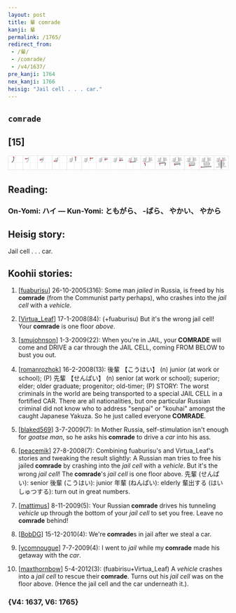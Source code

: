 ```yaml
---
layout: post
title: 輩 comrade
kanji: 輩
permalink: /1765/
redirect_from:
 - /輩/
 - /comrade/
 - /v4/1637/
pre_kanji: 1764
nex_kanji: 1766
heisig: "Jail cell . . . car."
---
```


## `comrade`

## [15]

<div class="stroke"><img src="../images/E8BCA9.png" /></div>

## Reading:

### On-Yomi: ハイ &mdash; Kun-Yomi: ともがら、 -ばら、 やかい、 やから

## Heisig story:

Jail cell . . . car.

## Koohii stories:

1) [<a href="http://kanji.koohii.com/profile/fuaburisu">fuaburisu</a>] 26-10-2005(316): Some man <em>jailed</em> in Russia, is freed by his<strong> comrade</strong> (from the Communist party perhaps), who crashes into the <em>jail cell</em> with a <em>vehicle</em>.

2) [<a href="http://kanji.koohii.com/profile/Virtua_Leaf">Virtua_Leaf</a>] 17-1-2008(84): (+fuaburisu) But it&#039;s the wrong jail cell! Your<strong> comrade</strong> is one floor <em>above</em>.

3) [<a href="http://kanji.koohii.com/profile/smujohnson">smujohnson</a>] 1-3-2009(22): When you&#039;re in JAIL, your<strong> COMRADE</strong> will come and DRIVE a car through the JAIL CELL, coming FROM BELOW to bust you out.

4) [<a href="http://kanji.koohii.com/profile/romanrozhok">romanrozhok</a>] 16-2-2008(13): 後輩 【こうはい】 (n) junior (at work or school); (P) 先輩 【せんぱい】 (n) senior (at work or school); superior; elder; older graduate; progenitor; old-timer; (P) STORY: The worst criminals in the world are being transported to a special JAIL CELL in a fortified CAR. There are all nationalities, but one particular Russian criminal did not know who to address &quot;senpai&quot; or &quot;kouhai&quot; amongst the caught Japanese Yakuza. So he just called everyone<strong> COMRADE</strong>.

5) [<a href="http://kanji.koohii.com/profile/blaked569">blaked569</a>] 3-7-2009(7): In Mother Russia, self-stimulation isn&#039;t enough for <em>goatse man</em>, so he asks his<strong> comrade</strong> to drive a <em>car</em> into his ass.

6) [<a href="http://kanji.koohii.com/profile/peacemik">peacemik</a>] 27-8-2008(7): Combining fuaburisu&#039;s and Virtua_Leaf&#039;s stories and tweaking the result slightly: A Russian man tries to free his jailed<strong> comrade</strong> by crashing into the <em>jail cell</em> with a <em>vehicle</em>. But it&#039;s the wrong <em>jail cell</em>! The<strong> comrade</strong>&#039;s <em>jail cell</em> is one floor above. 先輩 (せんぱい): senior 後輩 (こうはい): junior 年輩 (ねんぱい): elderly 輩出する (はいしゅつする): turn out in great numbers.

7) [<a href="http://kanji.koohii.com/profile/mattimus">mattimus</a>] 8-11-2009(5): Your Russian<strong> comrade</strong> drives his tunneling <em>vehicle</em> up through the bottom of your <em>jail cell</em> to set you free. Leave no<strong> comrade</strong> behind!

8) [<a href="http://kanji.koohii.com/profile/BobDG">BobDG</a>] 15-12-2010(4): We&#039;re<strong> comrade</strong>s in jail after we steal a car.

9) [<a href="http://kanji.koohii.com/profile/ycomnougue">ycomnougue</a>] 7-7-2009(4): I went to <em>jail</em> while my<strong> comrade</strong> made his getaway with the <em>car</em>.

10) [<a href="http://kanji.koohii.com/profile/maxthornbow">maxthornbow</a>] 5-4-2012(3): (fuabirisu+Virtua_Leaf) A <em>vehicle</em> crashes into a <em>jail cell</em> to rescue their<strong> comrade</strong>. Turns out his <em>jail cell</em> was on the floor above. (Hence the jail cell and the car underneath it.).

### {V4: 1637, V6: 1765}
